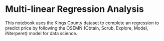 # Multi-linear Regression Analysis

This notebook uses the Kings County dataset to complete an regression to predict price by following the OSEMN (Obtain, Scrub, Explore, Model, iNterperet) model for data science.   
